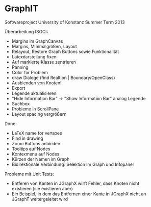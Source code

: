 GraphIT
=======

Softwareproject University of Konstanz Summer Term 2013

Überarbeitung ISGCI:
   - Margins im GraphCanvas
   - Margins, Minimalgrößen, Layout
   - Relayout, Restore Graph Buttons sowie Funktionalität
   - Latexdarstellung fixen
   - Auf markierte Klasse zentrieren
   - Panning
   - Color for Problem
   - draw Dialoge (find Realtion | Boundary/OpenClass)
   - Ausblenden von Knoten!
   - Export
   - Legende aktualisieren
   - "Hide Information Bar" -> "Show Information Bar" analog Legende
   - Suchbox
   - Probleme in ScrollPane
   - Layout spacing vergrößern
   
Done:
   - LaTeX name for vertexes
   - Find in drawing
   - Zoom Buttons anbinden
   - Tooltips auf Nodes
   - Kontexmenu auf Nodes
   - Kürzen der Namen im Graph
   - Bidirektionale Verbindung: Selektion im Graph und Infopanel
   
Probleme mit Unit Tests:
   - Entferen von Kanten in JGraphX wirft Fehler, dass Knoten nicht existieren (sie existieren aber)
   - Ein Beispiel, in dem das Entfernen einer Kante in JGraphX nicht an JGraphT weitergeleitet wird
